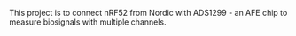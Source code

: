 This project is to connect nRF52 from Nordic with ADS1299 - an AFE chip to measure biosignals with multiple channels. 
